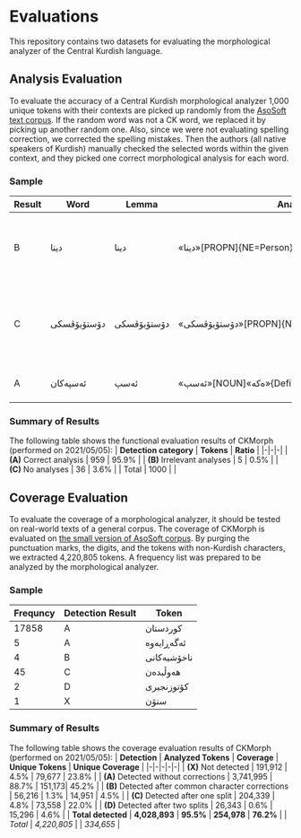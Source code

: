 # Evaluations
This repository contains two datasets for evaluating the morphological analyzer of the Central Kurdish language.

## Analysis Evaluation
To evaluate the accuracy of a Central Kurdish morphological analyzer 1,000 unique tokens with their contexts are picked up randomly from the [AsoSoft text corpus](https://github.com/AsoSoft/AsoSoft-Text-Corpus).  If the random word was not a CK word, we replaced it by picking up another random one. Also, since we were not evaluating spelling correction, we corrected the spelling mistakes. Then the authors (all native speakers of Kurdish) manually checked the selected words within the given context, and they picked one correct morphological analysis for each word.

### Sample
| Result	| Word | Lemma | Analysis | Context|
|-|-|-|-|-|
| B | دینا | دینا | «دینا»[PROPN]{NE=Person} | یەکێک لە خەباتکارانی مافەکانی ژنانی میسری بەناوی دینا فەرید ڕادەگەیەنیت |
| C | دۆستۆیۆڤسکی | دۆستۆیۆڤسکی | «دۆستۆیۆڤسکی»[PROPN]{NE=Person}	| لە پەیوەندی لەگەڵ ئەو بەرهەمەدا دۆستۆیۆڤسکی دەچێتە سەردانی چیڕنیشیۆسکی. |
| A | ئەسپەکان | ئەسپ | «ئەسپ»[NOUN]«ەکە»{Definite=Def}«ان»{Number=Plur} | ئەسپەکان حەزیان لە خۆرە |


### Summary of Results
The following table shows the functional evaluation results of CKMorph (performed on 2021/05/05): 
| **Detection category** | **Tokens** | **Ratio** |
|-|-|-|
| **(A)** Correct analysis    | 959   | 95.9\% |
| **(B)** Irrelevant analyses | 5     | 0.5\% |
| **(C)** No analyses         | 36    | 3.6\% |
| Total               | 1000  |      |


## Coverage Evaluation
To evaluate the coverage of a morphological analyzer, it should be tested on real-world texts of a general corpus.
The coverage of CKMorph is evaluated on [the small version of AsoSoft corpus](https://github.com/AsoSoft/AsoSoft-Text-Corpus).
By purging the punctuation marks, the digits, and the tokens with non-Kurdish characters, we extracted 4,220,805 tokens. A frequency list was prepared to be analyzed by the morphological analyzer.

### Sample
| Frequncy | Detection Result | Token |
|-|-|-|
| 17858 | A | کوردستان |
| 5 | A | ئەگەڕایەوە |
| 4 | B | ناخۆشیەکانی |
| 45 | C | هەوڵبدەن |
| 2 | D | کۆتوزنجیری |
| 1 | X | سنۆن |

### Summary of Results
The following table shows the coverage evaluation results of CKMorph (performed on 2021/05/05): 
| **Detection** | **Analyzed Tokens** | **Coverage** | **Unique Tokens** | **Unique Coverage** |
|-|-|-|-|-|
| **(X)** Not detected | 191,912 | 4.5% |  79,677 | 23.8% |
| **(A)** Detected without corrections | 3,741,995 | 88.7% |  151,173| 45.2% |
| **(B)** Detected after common character corrections | 56,216 | 1.3% |  14,951 | 4.5% |
| **(C)** Detected after one split | 204,339 | 4.8% |  73,558 | 22.0% |
| **(D)** Detected after two splits | 26,343 | 0.6% |  15,296 | 4.6% |
| **Total detected** | **4,028,893** | **95.5%** | **254,978** | **76.2%** |
| *Total* | *4,220,805* |   | *334,655* |  
